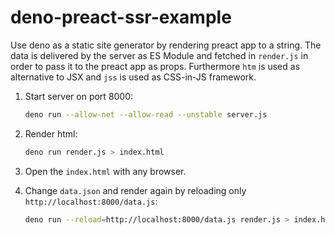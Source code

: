 # deno-preact-ssr-example

Use deno as a static site generator by rendering preact app to a string.
The data is delivered by the server as ES Module and fetched in `render.js` in order to pass it to the preact app as props.
Furthermore `htm` is used as alternative to JSX and `jss` is used as CSS-in-JS framework.

1. Start server on port 8000:

    ```bash
    deno run --allow-net --allow-read --unstable server.js
    ```

2. Render html:

    ```bash
    deno run render.js > index.html
    ```

3. Open the `index.html` with any browser.

4. Change `data.json` and render again by reloading only `http://localhost:8000/data.js`:

    ```bash
    deno run --reload=http://localhost:8000/data.js render.js > index.html
    ```
